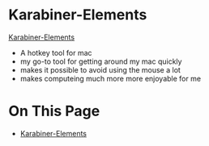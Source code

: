 # Karabiner-Elements

[Karabiner-Elements](https://karabiner-elements.pqrs.org)

* A hotkey tool for mac
* my go-to tool for getting around my mac quickly
* makes it possible to avoid using the mouse a lot
* makes computeing much more more enjoyable for me
 
# On This Page

- [Karabiner-Elements](#karabiner-elements)

